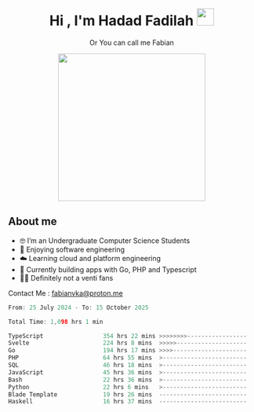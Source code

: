 <h1 align="center">Hi , I'm Hadad Fadilah  <img src="https://media.giphy.com/media/hvRJCLFzcasrR4ia7z/giphy.gif" width="35" ></h1>
<p align="center"><span>Or You can call me <span style="font: bold">Fabian</span></p>
<p align="center">
<img src="https://media.tenor.com/78dNivDemDAAAAAi/speech-bubble-venti.gif" width="300"/>    
</p>

##  About me
- 🤓 I’m an Undergraduate Computer Science Students
- 🍰 Enjoying software engineering
- ☁️ Learning cloud and platform engineering
- 🧰 Currently building apps with Go, PHP and Typescript 
- 🏃‍♂️ Definitely not a venti fans

Contact Me : fabianvka@proton.me

<!--START_SECTION:waka-->

```go
From: 25 July 2024 - To: 15 October 2025

Total Time: 1,098 hrs 1 min

TypeScript                 354 hrs 22 mins >>>>>>>>-----------------   32.03 %
Svelte                     224 hrs 8 mins  >>>>>--------------------   20.26 %
Go                         194 hrs 17 mins >>>>---------------------   17.56 %
PHP                        64 hrs 55 mins  >------------------------   05.87 %
SQL                        46 hrs 18 mins  >------------------------   04.19 %
JavaScript                 45 hrs 36 mins  >------------------------   04.12 %
Bash                       22 hrs 36 mins  >------------------------   02.04 %
Python                     22 hrs 6 mins   >------------------------   02.00 %
Blade Template             19 hrs 26 mins  -------------------------   01.76 %
Haskell                    16 hrs 37 mins  -------------------------   01.50 %
```

<!--END_SECTION:waka-->




<!--
**Fadil-Tao/Fadil-Tao** is a ✨ _special_ ✨ repository because its `README.md` (this file) appears on your GitHub profile.


